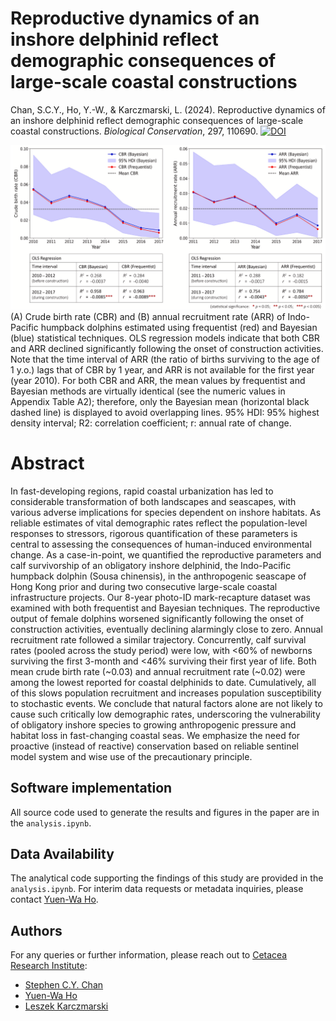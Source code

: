 # Reproductive dynamics of an inshore delphinid reflect demographic consequences of large-scale coastal constructions

Chan, S.C.Y., Ho, Y.-W., & Karczmarski, L. (2024). Reproductive dynamics of an inshore delphinid reflect demographic consequences of large-scale coastal constructions. _Biological Conservation_, 297, 110690.
[![DOI](https://img.shields.io/badge/10.1016%2Fj.biocon.2024.110690-logo?style=flat-square&label=DOI&labelColor=a9bcc2&color=edf1f0)](https://doi.org/10.1016/j.biocon.2024.110690)

![](Figure/Fig3.png)
(A) Crude birth rate (CBR) and (B) annual recruitment rate (ARR) of Indo-Pacific humpback dolphins estimated using frequentist (red) and Bayesian (blue) statistical techniques. OLS regression models indicate that both CBR and ARR declined significantly following the onset of construction activities. Note that the time interval of ARR (the ratio of births surviving to the age of 1 y.o.) lags that of CBR by 1 year, and ARR is not available for the first year (year 2010). For both CBR and ARR, the mean values by frequentist and Bayesian methods are virtually identical (see the numeric values in Appendix Table A2); therefore, only the Bayesian mean (horizontal black dashed line) is displayed to avoid overlapping lines. 95% HDI: 95% highest density interval; R2: correlation coefficient; r: annual rate of change.

# Abstract

In fast-developing regions, rapid coastal urbanization has led to considerable transformation of both landscapes and seascapes, with various adverse implications for species dependent on inshore habitats. As reliable estimates of vital demographic rates reflect the population-level responses to stressors, rigorous quantification of these parameters is central to assessing the consequences of human-induced environmental change. As a case-in-point, we quantified the reproductive parameters and calf survivorship of an obligatory inshore delphinid, the Indo-Pacific humpback dolphin (Sousa chinensis), in the anthropogenic seascape of Hong Kong prior and during two consecutive large-scale coastal infrastructure projects. Our 8-year photo-ID mark-recapture dataset was examined with both frequentist and Bayesian techniques. The reproductive output of female dolphins worsened significantly following the onset of construction activities, eventually declining alarmingly close to zero. Annual recruitment rate followed a similar trajectory. Concurrently, calf survival rates (pooled across the study period) were low, with <60% of newborns surviving the first 3-month and <46% surviving their first year of life. Both mean crude birth rate (~0.03) and annual recruitment rate (~0.02) were among the lowest reported for coastal delphinids to date. Cumulatively, all of this slows population recruitment and increases population susceptibility to stochastic events. We conclude that natural factors alone are not likely to cause such critically low demographic rates, underscoring the vulnerability of obligatory inshore species to growing anthropogenic pressure and habitat loss in fast-changing coastal seas. We emphasize the need for proactive (instead of reactive) conservation based on reliable sentinel model system and wise use of the precautionary principle.

## Software implementation

All source code used to generate the results and figures in the paper are in the `analysis.ipynb`.

## Data Availability

The analytical code supporting the findings of this study are provided in the `analysis.ipynb`. For interim data requests or metadata inquiries, please contact [Yuen-Wa Ho](hoyuenwa@cetacea-institute.org).

## Authors

For any queries or further information, please reach out to [Cetacea Research Institute](https://www.hku-cetacean-ecology.net/cri):

- [Stephen C.Y. Chan ](mailto:scychan@cetacea-institute.org)
- [Yuen-Wa Ho](mailto:hoyuenwa@cetacea-institute.org)
- [Leszek Karczmarski](mailto:leszek@cetacea-institute.org)
